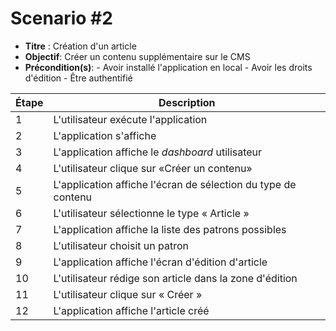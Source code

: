 # Scenario #2

- **Titre** : Création d'un article
- **Objectif**: Créer un contenu supplémentaire sur le CMS
- **Précondition(s)**: - Avoir installé l'application en local - Avoir les droits d'édition - Être authentifié

| Étape | Description                                                   |
| ----- | ------------------------------------------------------------- |
| 1     | L'utilisateur exécute l'application                           |
| 2     | L'application s'affiche                                       |
| 3     | L'application affiche le _dashboard_ utilisateur              |
| 4     | L'utilisateur clique sur «Créer un contenu»                   |
| 5     | L'application affiche l'écran de sélection du type de contenu |
| 6     | L'utilisateur sélectionne le type « Article »                 |
| 7     | L'application affiche la liste des patrons possibles          |
| 8     | L'utilisateur choisit un patron                               |
| 9     | L'application affiche l'écran d'édition d'article             |
| 10    | L'utilisateur rédige son article dans la zone d'édition       |
| 11    | L'utilisateur clique sur « Créer »                            |
| 12    | L'application affiche l'article créé                          |
